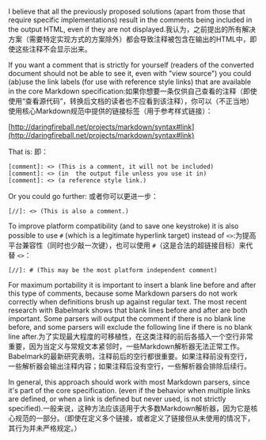I believe that all the previously proposed solutions (apart from those that require specific implementations) result in the comments being included in the output HTML, even if they are not displayed.我认为，之前提出的所有解决方案（需要特定实现方式的方案除外）都会导致注释被包含在输出的HTML中，即使这些注释不会显示出来。

If you want a comment that is strictly for yourself (readers of the converted document should not be able to see it, even with "view source") you could (ab)use the link labels (for use with reference style links) that are available in the core Markdown specification:如果你想要一条仅供自己查看的注释（即使使用“查看源代码”，转换后文档的读者也不应看到该注释），你可以（不正当地）使用核心Markdown规范中提供的链接标签（用于参考样式链接）：

[http://daringfireball.net/projects/markdown/syntax#link](http://daringfireball.net/projects/markdown/syntax#link)

That is: 即：

```
[comment]: <> (This is a comment, it will not be included)
[comment]: <> (in  the output file unless you use it in)
[comment]: <> (a reference style link.)
```

Or you could go further: 或者你可以更进一步：

```
[//]: <> (This is also a comment.)
```

To improve platform compatibility (and to save one keystroke) it is also possible to use `#` (which is a legitimate hyperlink target) instead of `<>`:为提高平台兼容性（同时也少敲一次键），也可以使用 `#`（这是合法的超链接目标）来代替 `<>`：

```
[//]: # (This may be the most platform independent comment)
```

For maximum portability it is important to insert a blank line before and after this type of comments, because some Markdown parsers do not work correctly when definitions brush up against regular text. The most recent research with Babelmark shows that blank lines before and after are both important. Some parsers will output the comment if there is no blank line before, and some parsers will exclude the following line if there is no blank line after.为了实现最大程度的可移植性，在这类注释的前后各插入一个空行非常重要，因为当定义与常规文本紧邻时，一些Markdown解析器无法正常工作。Babelmark的最新研究表明，注释前后的空行都很重要。如果注释前没有空行，一些解析器会输出注释内容；如果注释后没有空行，一些解析器会排除后续行。

In general, this approach should work with most Markdown parsers, since it's part of the core specification. (even if the behavior when multiple links are defined, or when a link is defined but never used, is not strictly specified).一般来说，这种方法应该适用于大多数Markdown解析器，因为它是核心规范的一部分。（即使在定义多个链接，或者定义了链接但从未使用的情况下，其行为并未严格规定。）